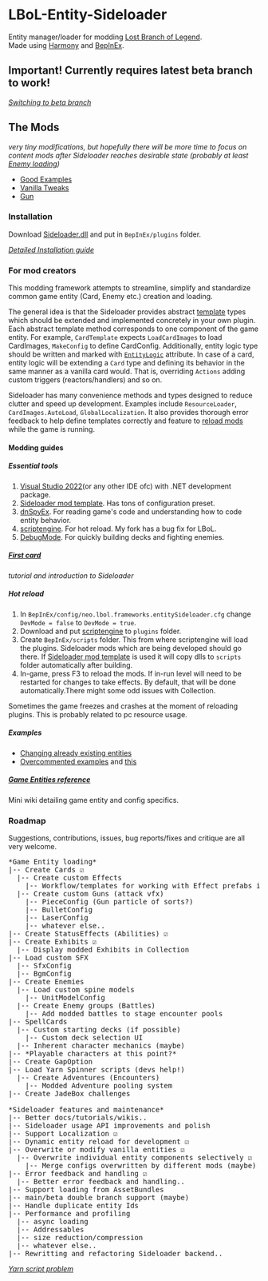 # LBoL-Entity-Sideloader
Entity manager/loader for modding [Lost Branch of Legend](https://store.steampowered.com/app/1140150/Touhou_Lost_Branch_of_Legend/). \
Made using  [Harmony](https://github.com/pardeike/Harmony) and [BepInEx](https://github.com/BepInEx/BepInEx).

## Important! Currently requires latest beta branch to work!
*[Switching to beta branch](https://github.com/Neoshrimp/LBoL-Entity-Sideloader/blob/master/BetaBranch.md)*

## The Mods
*very tiny modifications, but hopefully there will be more time to focus on content mods after Sideloader reaches desirable state (probably at least [Enemy loading](https://github.com/Neoshrimp/LBoL-Entity-Sideloader/master/README.md#roadmap))*
- [Good Examples](https://github.com/Neoshrimp/LBoL-Entity-Sideloader/tree/master/src/GoodExamples)
- [Vanilla Tweaks](https://github.com/Neoshrimp/LBoL-Gameplay-mods/tree/master/src/VanillaTweaks)
- [Gun](https://github.com/Neoshrimp/LBoL-Gameplay-mods/tree/master/src/GunToolCard)

### Installation

Download [Sideloader.dll](https://github.com/Neoshrimp/LBoL-Entity-Sideloader/blob/master/src/LBoL-Entity-Sideloader/LBoL-Entity-Sideloader.dll) and put in `BepInEx/plugins` folder.

[*Detailed Installation guide*](https://github.com/Neoshrimp/LBoL-Entity-Sideloader/blob/master/Installation.md)

### For mod creators
This modding framework attempts to streamline, simplify and standardize common game entity (Card, Enemy etc.) creation and loading.

The general idea is that the Sideloader provides abstract [template](https://github.com/Neoshrimp/LBoL-Entity-Sideloader/tree/master/src/LBoL-Entity-Sideloader/Entities) types which should be extended and implemented concretely in your own plugin. Each abstract template method corresponds to one component of the game entity. For example, `CardTemplate` expects `LoadCardImages` to load CardImages, `MakeConfig` to define CardConfig. Additionally, entity logic type should be written and marked with [`EntityLogic`](https://github.com/Neoshrimp/LBoL-Entity-Sideloader/blob/master/src/LBoL-Entity-Sideloader/Attributes/EntityLogicAttribute.cs) attribute. In case of a card, entity logic will be extending a `Card` type and defining its behavior in the same manner as a vanilla card would. That is, overriding `Actions` adding custom triggers (reactors/handlers) and so on.

Sideloader has many convenience methods and types designed to reduce clutter and speed up development. Examples include `ResourceLoader`, `CardImages.AutoLoad`, `GlobalLocalization`. It also provides thorough error feedback to help define templates correctly and feature to [reload mods](https://github.com/Neoshrimp/LBoL-Entity-Sideloader/blob/master/MyFirstCard.md) while the game is running.


#### Modding guides


##### Essential tools

1. [Visual Studio 2022](https://visualstudio.microsoft.com/vs/community/)(or any other IDE ofc) with .NET development package.
2. [Sideloader mod template](https://github.com/Neoshrimp/LBoL-ModdingTools/tree/master/src/SideloaderTemplate). Has tons of configuration preset.
3. [dnSpyEx](https://github.com/dnSpyEx/dnSpy). For reading game's code and understanding how to code entity behavior.
4. [scriptengine](https://github.com/Neoshrimp/BepInEx.Debug/blob/master/src/ScriptEngine/ScriptEngine.dll). For hot reload. My fork has a bug fix for LBoL.
5. [DebugMode](https://github.com/Neoshrimp/LBoL-ModdingTools#debugmode). For quickly building decks and fighting enemies.

##### [First card](https://github.com/Neoshrimp/LBoL-Entity-Sideloader/blob/master/MyFirstCard.md)
*tutorial and introduction to Sideloader*


##### Hot reload

1. In `BepInEx/config/neo.lbol.frameworks.entitySideloader.cfg` change `DevMode = false` to `DevMode = true`.
2. Download and put [scriptengine](https://github.com/Neoshrimp/BepInEx.Debug/blob/master/src/ScriptEngine/ScriptEngine.dll) to `plugins` folder.
3. Create `BepInEx/scripts` folder. This from where scriptengine will load the plugins. Sideloader mods which are being developed should go there. If [Sideloader mod template](https://github.com/Neoshrimp/LBoL-ModdingTools/tree/master/src/SideloaderTemplate) is used it will copy dlls to `scripts` folder automatically after building.
4. In-game, press F3 to reload the mods. If in-run level will need to be restarted for changes to take effects. By default, that will be done automatically.There might some odd issues with Collection.

Sometimes the game freezes and crashes at the moment of reloading plugins. This is probably related to pc resource usage.


##### Examples
- [Changing already existing entities](https://github.com/Neoshrimp/LBoL-Gameplay-mods/blob/master/src/VanillaTweaks/FairyTree.cs)
- [Overcommented examples](https://github.com/Neoshrimp/LBoL-Entity-Sideloader/blob/master/src/GoodExamples/CycleAbilities/RedCycleAbility.cs) and [this](https://github.com/Neoshrimp/LBoL-Entity-Sideloader/blob/master/src/GoodExamples/Exhibits/FistOfTheThreeFairies.cs)


##### [Game Entities reference](https://github.com/Neoshrimp/LBoL-Entity-Sideloader/blob/master/src/LBoL-Entity-Sideloader/EntityReference.md)
Mini wiki detailing game entity and config specifics.

### Roadmap

Suggestions, contributions, issues, bug reports/fixes and critique are all very welcome.


<pre>
*Game Entity loading*
|-- Create Cards ☑️
  |-- Create custom Effects
    |-- Workflow/templates for working with Effect prefabs in Unity
  |-- Create custom Guns (attack vfx)
    |-- PieceConfig (Gun particle of sorts?)
    |-- BulletConfig
    |-- LaserConfig
    |-- whatever else..
|-- Create StatusEffects (Abilities) ☑️
|-- Create Exhibits ☑️
  |-- Display modded Exhibits in Collection
|-- Load custom SFX
  |-- SfxConfig
  |-- BgmConfig
|-- Create Enemies
  |-- Load custom spine models
    |-- UnitModelConfig
  |-- Create Enemy groups (Battles)
    |-- Add modded battles to stage encounter pools
|-- SpellCards
  |-- Custom starting decks (if possible)
    |-- Custom deck selection UI
  |-- Inherent character mechanics (maybe)
|-- *Playable characters at this point?*
|-- Create GapOption
|-- Load Yarn Spinner scripts (devs help!)
  |-- Create Adventures (Encounters)
    |-- Modded Adventure pooling system
|-- Create JadeBox challenges

*Sideloader features and maintenance*
|-- Better docs/tutorials/wikis..
|-- Sideloader usage API improvements and polish
|-- Support Localization ☑️
|-- Dynamic entity reload for development ☑️
|-- Overwrite or modify vanilla entities ☑️
  |-- Overwrite individual entity components selectively ☑️
    |-- Merge configs overwritten by different mods (maybe)
|-- Error feedback and handling ☑️
  |-- Better error feedback and handling..
|-- Support loading from AssetBundles
|-- main/beta double branch support (maybe)
|-- Handle duplicate entity Ids
|-- Performance and profiling
  |-- async loading
  |-- Addressables
  |-- size reduction/compression
  |-- whatever else..
|-- Rewritting and refactoring Sideloader backend..
</pre>

[_Yarn script problem_](https://docs.yarnspinner.dev/using-yarnspinner-with-unity/faq#how-do-i-generate-a-yarn-project-at-runtime-how-do-i-load-compile-yarn-scripts-at-runtime)





